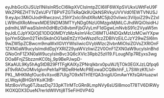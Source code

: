 

eyJhbGciOiJSUzI1NiIsInR5cCI6IkpXVCIsImtpZCI6IlF6WXpSVUkxUWtFeU9FWkZPREZHT1VZeVJFVTBPVFZGTkRaQk9UQkNSRVkyUVVVd01EWTVNUSJ9.eyJpc3MiOiJodHRwczovL25hY2xlci5hdXRoMC5jb20vIiwic3ViIjoiZ29vZ2xlLW9hdXRoMnwxMDE5NDM3MTYyNDg0NzU0MzgxMjMiLCJhdWQiOlsidHJpdmlhLWFwaSIsImh0dHBzOi8vbmFjbGVyLmF1dGgwLmNvbS91c2VyaW5mbyJdLCJpYXQiOjE1ODQ0MDYzMzAsImV4cCI6MTU4NDQxMzUzMCwiYXpwIjoiYm5Qbm02TkhiSkdnOG1abEttZzY0eWszd1czZDBIVzEiLCJzY29wZSI6Im9wZW5pZCBwcm9maWxlIGVtYWlsIiwicGVybWlzc2lvbnMiOlsiZGVsZXRlOnF1ZXN0aW9ucyIsImdldDpjYXRlZ29yaWVzIiwiZ2V0OnF1ZXN0aW9ucyIsInBhdGNoOnF1ZXN0aW9ucyIsInBvc3Q6cXVlc3Rpb25zIl19.FLougN1p7REyxs3wgDOa8FnjZSbzzmKC0bj_9p9BePJwpD-SKaAUL9Ky5hAg5tDB29FfTFgKAlXyZPNrqIkbrx0puWJ1jTOk0EGXJzLQfpq6aT9vRAOxOMivIglvnPeh1aP18DeRHeMcPRExwaDCQ8khhF_L7SWrzKfLlvI-PKL_MHKMqfOuc6vXsvdB7UIg7O9xNTH1EfQA3niglUGmAwYKfsQAHuazwIzLWqykjBHGbYKsiK3tB-Mzt8ovVfug6TJbazDq733pKTIrMTcGRn9LmpNVy6sUSI8mooT78TV6DlRWyIKOXQDX3DueN7rerIdWlIVtij8T5eFiH0VP4Q
